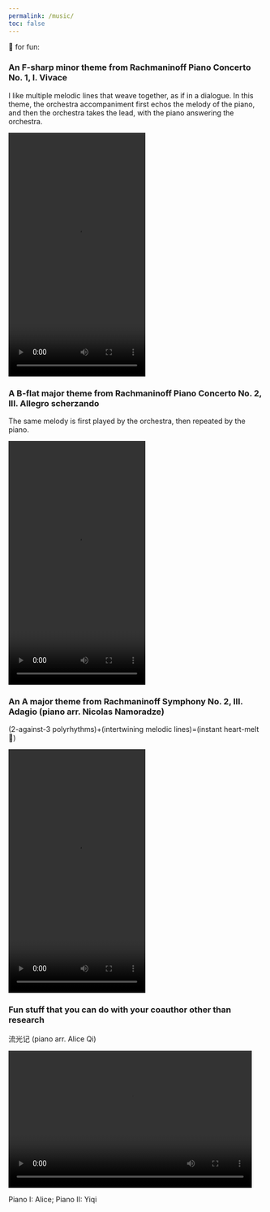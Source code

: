 ```yaml
---
permalink: /music/
toc: false
---
```


🎹 for fun:

### An F-sharp minor theme from Rachmaninoff Piano Concerto No. 1, I. Vivace

I like multiple melodic lines that weave together, as if in a dialogue. In this theme, the orchestra accompaniment first echos the melody of the piano, and then the orchestra takes the lead, with the piano answering the orchestra.

<video width="270" height="480" controls="controls">
  <source src="/assets/vid/rach1.mp4" type="video/mp4">
</video>

### A B-flat major theme from Rachmaninoff Piano Concerto No. 2, III. Allegro scherzando

The same melody is first played by the orchestra, then repeated by the piano.

<video width="270" height="480" controls="controls">
  <source src="/assets/vid/rach2.mp4" type="video/mp4">
</video>

### An A major theme from Rachmaninoff Symphony No. 2, III. Adagio (piano arr. Nicolas Namoradze)

(2-against-3 polyrhythms)+(intertwining melodic lines)=(instant heart-melt🥹)

<video width="270" height="480" controls="controls">
  <source src="/assets/vid/rach2symp.mp4" type="video/mp4">
</video>

### Fun stuff that you can do with your coauthor other than research

流光记 (piano arr. Alice Qi)

<video width="480" height="270" controls="controls">
  <source src="/assets/vid/liuguangji.mp4" type="video/mp4">
</video>

Piano I: Alice; Piano II: Yiqi

